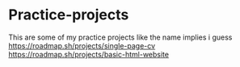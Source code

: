 # Practice-projects
This are some of my practice projects like the name implies i guess
https://roadmap.sh/projects/single-page-cv
https://roadmap.sh/projects/basic-html-website
